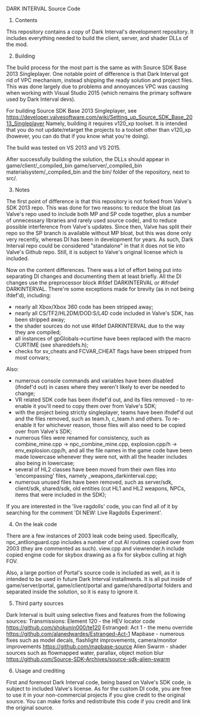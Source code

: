 DARK INTERVAL Source Code

1. Contents

This repository contains a copy of Dark Interval's development repository.
It includes everything needed to build the client, server, and shader DLLs of the mod.

2. Building

The build process for the most part is the same as with Source SDK Base 2013 Singleplayer.
One notable point of difference is that Dark Interval got rid of VPC mechanism, instead
shipping the ready solution and project files. This was done largely due to problems and 
annoyances VPC was causing when working with Visual Studio 2015 (which remains the primary
software used by Dark Interval devs).

For building Source SDK Base 2013 Singleplayer, see 
https://developer.valvesoftware.com/wiki/Setting_up_Source_SDK_Base_2013_Singleplayer
Namely, building it requires v120_xp toolset. It is intended that you
do not update/retarget the projects to a toolset other than v120_xp
(however, you can do that if you know what you're doing).

The build was tested on VS 2013 and VS 2015.

After successfully building the solution, the DLLs should appear in 
game/client/_compiled_bin
game/server/_compiled_bin
materialsystem/_compiled_bin
and the bin/ folder of the repository, next to src/.

3. Notes

The first point of difference is that this repository is not forked from Valve's SDK 2013 repo.
This was done for two reasons: to reduce the bloat (as Valve's repo used to include both
MP and SP code together, plus a number of unnecessary libraries and rarely used source code),
and to reduce possible interference from Valve's updates. Since then, Valve has split their repo
so the SP branch is available without MP bloat, but this was done only very recently, whereas 
DI has been in development for years.
As such, Dark Interval repo could be considered "standalone" in that it does not tie into Valve's
Github repo. Still, it is subject to Valve's original license which is included.

Now on the content differences. 
There was a lot of effort being put into separating DI changes and documenting them at least briefly.
All the DI changes use the preprocessor block #ifdef DARKINTERVAL or #ifndef DARKINTERVAL.
There're some exceptions made for brevity (as in not being ifdef'd), including:
* nearly all Xbox/Xbox 360 code has been stripped away;
* nearly all CS/TF2/HL2DM/DOD:S/L4D code included in Valve's SDK, has been stripped away;
* the shader sources do not use #ifdef DARKINTERVAL due to the way they are compiled;
* all instances of gpGlobals->curtime have been replaced with the macro CURTIME (see shareddefs.h);
* checks for sv_cheats and FCVAR_CHEAT flags have been stripped from most
convars;

Also:
* numerous console commands and variables have been disabled (ifndef'd out) in cases
where they weren't likely to ever be needed to change;
* VR related SDK code has been ifndef'd out, and its files removed - to re-enable it
you'll need to copy them over from Valve's SDK;
* with the project being strictly singleplayer, teams have been ifndef'd out and 
the files removed, such as team.h, c_team.h and others.
To re-enable it for whichever reason, those files will also need to be copied over
from Valve's SDK;
* numerous files were renamed for consistency, such as combine_mine.cpp -> npc_combine_mine.cpp,
explosion.cpp/h -> env_explosion.cpp/h, and all the file names in the game code have been
made lowercase whenever they were not, with all the header includes also being in lowercase;
* several of HL2 classes have been moved from their own files into 'encompassing' files,
namely _weapons_darkinterval.cpp;
* numerous unused files have been removed, such as server/sdk, client/sdk, shared/sdk, old 
entities (cut HL1 and HL2 weapons, NPCs, items that were included in the SDK);

If you are interested in the 'live ragdolls' code, you can find all of it by searching for the comment
'DI NEW: Live Ragdolls Experiment'.

4. On the leak code

There are a few instances of 2003 leak code being used. Specifically, npc_antlionguard.cpp includes
a number of cut AI routines copied over from 2003 (they are commented as such). view.cpp and viewrender.h
include copied engine code for skybox drawing as a fix for skybox culling at high FOV.

Also, a large portion of Portal's source code is included as well, as it is intended to be used in future
Dark Interval installments. It is all put inside of game/server/portal, game/client/portal and game/shared/portal folders and 
separated inside the solution, so it is easy to ignore it.

5. Third party sources

Dark Interval is built using selective fixes and features from the following sources:
Transmissions: Element 120 - the HEV locator code
https://github.com/shokunin000/te120
Estranged: Act 1 - the menu override
https://github.com/alanedwardes/Estranged-Act-1
Mapbase - numerous fixes such as model decals, flashlight improvements, camera/monitor improvements
https://github.com/mapbase-source
Alien Swarm - shader sources such as flowmapped water, parallax, object motion blur
https://github.com/Source-SDK-Archives/source-sdk-alien-swarm

6. Usage and crediting

First and foremost Dark Interval code, being based on Valve's SDK code, is subject to included Valve's license.
As for the custom DI code, you are free to use it in your non-commercial projects if you give credit to
the original source. You can make forks and redistribute this code if you credit and link the original source.
